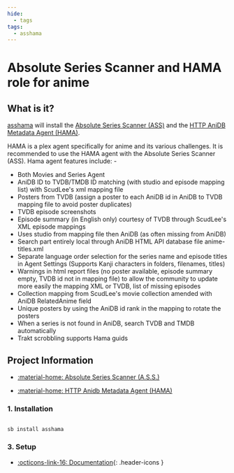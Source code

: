 ```yaml
---
hide:
  - tags
tags:
  - asshama
---
```


# Absolute Series Scanner and HAMA role for anime

## What is it?

[asshama](https://github.com/ZeroQI/Absolute-Series-Scanner) will install the [Absolute Series Scanner (ASS)](https://github.com/ZeroQI/Absolute-Series-Scanner) and the [HTTP AniDB Metadata Agent (HAMA)](https://github.com/ZeroQI/Hama.bundle).

HAMA is a plex agent specifically for anime and its various challenges. It is recommended to use the HAMA agent with the Absolute Series Scanner (ASS). Hama agent features include: -

* Both Movies and Series Agent
* AniDB ID to TVDB/TMDB ID matching (with studio and episode mapping list) with ScudLee's xml mapping file
* Posters from TVDB (assign a poster to each AniDB id in AniDB to TVDB mapping file to avoid poster duplicates)
* TVDB episode screenshots
* Episode summary (in English only) courtesy of TVDB through ScudLee's XML episode mappings
* Uses studio from mapping file then AniDB (as often missing from AniDB)
* Search part entirely local through AniDB HTML API database file anime-titles.xml
* Separate language order selection for the series name and episode titles in Agent Settings (Supports Kanji characters in folders, filenames, titles)
* Warnings in html report files (no poster available, episode summary empty, TVDB id not in mapping file) to allow the community to update more easily the mapping XML or TVDB, list of missing episodes
* Collection mapping from ScudLee's movie collection amended with AniDB RelatedAnime field
* Unique posters by using the AniDB id rank in the mapping to rotate the posters
* When a series is not found in AniDB, search TVDB and TMDB automatically
* Trakt scrobbling supports Hama guids

## Project Information

* [:material-home: Absolute Series Scanner (A.S.S.)](https://github.com/ZeroQI/Absolute-Series-Scanner)

* [:material-home: HTTP Anidb Metadata Agent (HAMA)](https://github.com/ZeroQI/Hama.bundle)

### 1. Installation

``` shell

sb install asshama

```

### 3. Setup

* [:octicons-link-16: Documentation](https://github.com/ZeroQI/Hama.bundle){: .header-icons }
